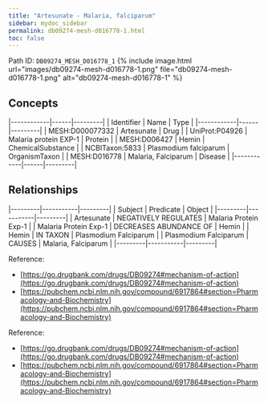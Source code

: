 ```yaml
---
title: "Artesunate - Malaria, falciparum"
sidebar: mydoc_sidebar
permalink: db09274-mesh-d016778-1.html
toc: false 
---
```



Path ID: `DB09274_MESH_D016778_1`
{% include image.html url="images/db09274-mesh-d016778-1.png" file="db09274-mesh-d016778-1.png" alt="db09274-mesh-d016778-1" %}

## Concepts

|------------|------|---------|
| Identifier | Name | Type    |
|------------|------|---------|
| MESH:D000077332 | Artesunate | Drug |
| UniProt:P04926 | Malaria protein EXP-1 | Protein |
| MESH:D006427 | Hemin | ChemicalSubstance |
| NCBITaxon:5833 | Plasmodium falciparum | OrganismTaxon |
| MESH:D016778 | Malaria, Falciparum | Disease |
|------------|------|---------|

## Relationships

|---------|-----------|---------|
| Subject | Predicate | Object  |
|---------|-----------|---------|
| Artesunate | NEGATIVELY REGULATES | Malaria Protein Exp-1 |
| Malaria Protein Exp-1 | DECREASES ABUNDANCE OF | Hemin |
| Hemin | IN TAXON | Plasmodium Falciparum |
| Plasmodium Falciparum | CAUSES | Malaria, Falciparum |
|---------|-----------|---------|

Reference: 
  - [https://go.drugbank.com/drugs/DB09274#mechanism-of-action](https://go.drugbank.com/drugs/DB09274#mechanism-of-action)
  - [https://pubchem.ncbi.nlm.nih.gov/compound/6917864#section=Pharmacology-and-Biochemistry](https://pubchem.ncbi.nlm.nih.gov/compound/6917864#section=Pharmacology-and-Biochemistry)

Reference: 
  - [https://go.drugbank.com/drugs/DB09274#mechanism-of-action](https://go.drugbank.com/drugs/DB09274#mechanism-of-action)
  - [https://pubchem.ncbi.nlm.nih.gov/compound/6917864#section=Pharmacology-and-Biochemistry](https://pubchem.ncbi.nlm.nih.gov/compound/6917864#section=Pharmacology-and-Biochemistry)
